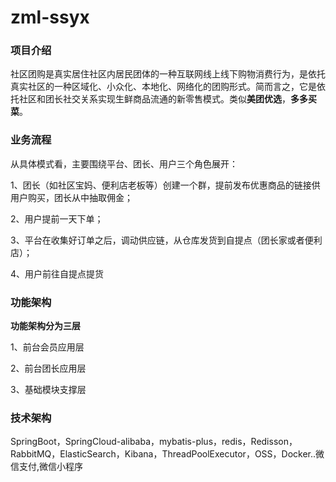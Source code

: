 # zml-ssyx
### 项目介绍
社区团购是真实居住社区内居民团体的一种互联网线上线下购物消费行为，是依托真实社区的一种区域化、小众化、本地化、网络化的团购形式。简而言之，它是依托社区和团长社交关系实现生鲜商品流通的新零售模式。类似**美团优选**，**多多买菜**。

### 业务流程
从具体模式看，主要围绕平台、团长、用户三个角色展开：

1、团长（如社区宝妈、便利店老板等）创建一个群，提前发布优惠商品的链接供用户购买，团长从中抽取佣金；

2、用户提前一天下单；

3、平台在收集好订单之后，调动供应链，从仓库发货到自提点（团长家或者便利店）；

4、用户前往自提点提货

### 功能架构
**功能架构分为三层**

1、前台会员应用层

2、前台团长应用层

3、基础模块支撑层

### 技术架构
SpringBoot，SpringCloud-alibaba，mybatis-plus，redis，Redisson，RabbitMQ，ElasticSearch，Kibana，ThreadPoolExecutor，OSS，Docker..微信支付,微信小程序
